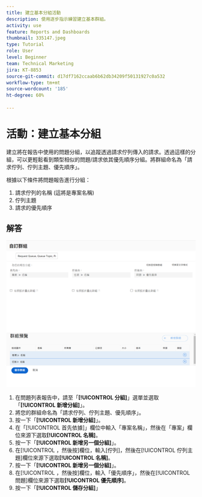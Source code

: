 ```yaml
---
title: 建立基本分組活動
description: 使用逐步指示練習建立基本群組。
activity: use
feature: Reports and Dashboards
thumbnail: 335147.jpeg
type: Tutorial
role: User
level: Beginner
team: Technical Marketing
jira: KT-8853
source-git-commit: d17df7162ccaab6b62db34209f50131927c0a532
workflow-type: tm+mt
source-wordcount: '185'
ht-degree: 60%

---
```



# 活動：建立基本分組

建立將在報告中使用的問題分組，以追蹤透過請求佇列傳入的請求。透過這樣的分組，可以更輕鬆看到類型相似的問題/請求依其優先順序分組。將群組命名為「請求佇列、佇列主題、優先順序」。

根據以下條件將問題報告進行分組：

1. 請求佇列的名稱 (這將是專案名稱)
1. 佇列主題
1. 請求的優先順序

## 解答

![影像顯示建立新分組的畫面](assets/grouping-exercise.png)

1. 在問題列表報告中，請至「**[!UICONTROL 分組]**」選單並選取「**[!UICONTROL 新增分組]**」。
1. 將您的群組命名為「請求佇列、佇列主題、優先順序」。
1. 按一下「**[!UICONTROL 新增分組]**」。
1. 在「[!UICONTROL 首先依據]」欄位中輸入「專案名稱」，然後在「專案」欄位來源下選取&#x200B;**[!UICONTROL 名稱]**。
1. 按一下「**[!UICONTROL 新增另一個分組]**」。
1. 在[!UICONTROL ，然後按]欄位，輸入[佇列]，然後在[!UICONTROL 佇列主題]欄位來源下選取&#x200B;**[!UICONTROL 名稱]**。
1. 按一下「**[!UICONTROL 新增另一個分組]**」。
1. 在[!UICONTROL ，然後按]欄位，輸入「優先順序」，然後在[!UICONTROL 問題]欄位來源下選取&#x200B;**[!UICONTROL 優先順序]**。
1. 按一下「**[!UICONTROL 儲存分組]**」
